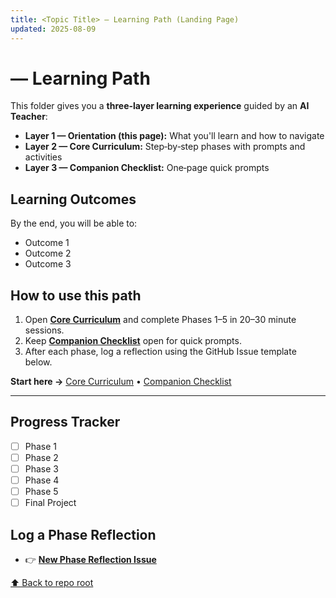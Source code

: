 ```yaml
---
title: <Topic Title> — Learning Path (Landing Page)
updated: 2025-08-09
---
```


# <Topic Title> — Learning Path

This folder gives you a **three-layer learning experience** guided by an **AI Teacher**:

- **Layer 1 — Orientation (this page):** What you'll learn and how to navigate
- **Layer 2 — Core Curriculum:** Step‑by‑step phases with prompts and activities
- **Layer 3 — Companion Checklist:** One‑page quick prompts

## Learning Outcomes
By the end, you will be able to:
- Outcome 1
- Outcome 2
- Outcome 3

## How to use this path
1. Open **[Core Curriculum](./curriculum.md)** and complete Phases 1–5 in 20–30 minute sessions.
2. Keep **[Companion Checklist](./companion-checklist.md)** open for quick prompts.
3. After each phase, log a reflection using the GitHub Issue template below.

**Start here →** [Core Curriculum](./curriculum.md) • [Companion Checklist](./companion-checklist.md)

---

## Progress Tracker
- [ ] Phase 1
- [ ] Phase 2
- [ ] Phase 3
- [ ] Phase 4
- [ ] Phase 5
- [ ] Final Project

## Log a Phase Reflection
- 👉 **[New Phase Reflection Issue](../../.github/ISSUE_TEMPLATE/phase-reflection.md)**

[⬆ Back to repo root](../../README.md)
